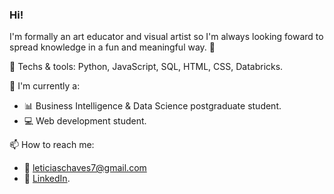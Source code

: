 ### Hi!

<!--
**leticiaschaves/leticiaschaves** is a ✨ _special_ ✨ repository because its `README.md` (this file) appears on your GitHub profile.

Here are some ideas to get you started:

- 🔭 I’m currently working on ...
- 🌱 I’m currently learning ...
- 👯 I’m looking to collaborate on ...
- 🤔 I’m looking for help with ...
- 💬 Ask me about ...
- 📫 How to reach me: ...
- 😄 Pronouns: ...
- ⚡ Fun fact: ...
👋
-->
I'm formally an art educator and visual artist so I'm always looking foward to spread knowledge in a fun and meaningful way. :art:

:paperclip: Techs & tools: Python, JavaScript, SQL, HTML, CSS, Databricks.

🌱 I'm currently a:
- :bar_chart: Business Intelligence & Data Science postgraduate student.
- :computer: Web development student.

📫 How to reach me:
- :envelope_with_arrow: leticiaschaves7@gmail.com
- :paperclip: [LinkedIn](linkedin.com/in/leticiaschaves).


